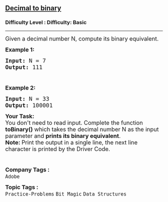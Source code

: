 <h2><a href="https://www.geeksforgeeks.org/problems/decimal-to-binary-1587115620/1?itm_source=geeksforgeeks&itm_medium=article&itm_campaign=bottom_sticky_on_article">Decimal to binary</a></h2><h3>Difficulty Level : Difficulty: Basic</h3><hr><div class="problems_problem_content__Xm_eO"><p><span style="font-size: 18px;">Given a decimal number N, compute its binary equivalent.</span></p>
<p><strong><span style="font-size: 18px;">Example 1:</span></strong></p>
<pre><span style="font-size: 18px;"><strong>Input:</strong> N = 7
<strong>Output:</strong> 111</span></pre>
<p>&nbsp;</p>
<p><strong><span style="font-size: 18px;">Example 2:</span></strong></p>
<pre><span style="font-size: 18px;"><strong>Input:</strong> N = 33
<strong>Output: </strong>100001</span>
</pre>
<p><strong><span style="font-size: 18px;">Your Task:</span></strong><br><span style="font-size: 18px;">You don't need to read input. Complete the function <strong>toBinary()</strong> which takes the decimal number N as the input parameter and <strong>prints&nbsp;its binary equivalent</strong>.<br><strong>Note: </strong>Print the output in a single line, the next line character is printed by the Driver Code.</span></p>
<p>&nbsp;</p></div><p><span style=font-size:18px><strong>Company Tags : </strong><br><code>Adobe</code>&nbsp;<br><p><span style=font-size:18px><strong>Topic Tags : </strong><br><code>Practice-Problems</code>&nbsp;<code>Bit Magic</code>&nbsp;<code>Data Structures</code>&nbsp;